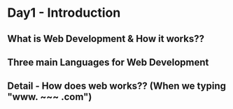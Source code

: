 # Day1 - Introduction

## What is Web Development & How it works??

## Three main Languages for Web Development

## Detail - How does web works?? (When we typing "www. ~~~ .com")